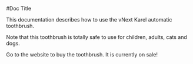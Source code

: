 #Doc Title

This documentation describes how to use the vNext Karel automatic toothbrush.

Note that this toothbrush is totally safe to use for children, adults, cats and dogs.

Go to the website to buy the toothbrush. It is currently on sale!
